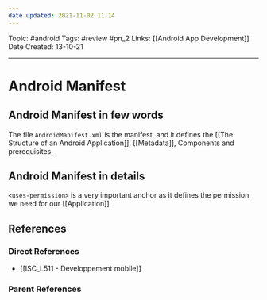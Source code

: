 ```yaml
---
date updated: 2021-11-02 11:14
---
```


Topic: #android
Tags: #review #pn_2
Links: [[Android App Development]]
Date Created: 13-10-21

---

# Android Manifest

## Android Manifest in few words

The file `AndroidManifest.xml` is the manifest, and it defines the [[The Structure of an Android Application]], [[Metadata]], Components and prerequisites.

## Android Manifest in details

`<uses-permission>` is a very important anchor as it defines the permission we need for our [[Application]]

## References

### Direct References

- [[ISC_L511 - Développement mobile]]

### Parent References
